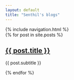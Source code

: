 ```yaml
---
layout: default
title: "Senthil's blogs"
---
```


<div class = "max-w-2xl mx-auto py-10 px-4">
    {% include navigation.html %}
    <main>
        <div class="prose dark:prose-invert">
            {% for post in site.posts %}
                <article><a href="{{ post.url }}"><h2>{{ post.title }}</h2></a><p>{{ post.subtitle }}</p></article>
            {% endfor %}
        </div>
    </main>
</div>

